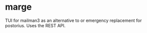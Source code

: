 # marge

TUI for mailman3 as an alternative to or emergency replacement for postorius. Uses the REST API.